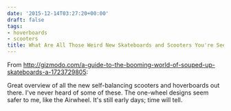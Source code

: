 ```yaml
---
date: '2015-12-14T03:27:20+00:00'
draft: false
tags:
- hoverboards
- scooters
title: What Are All Those Weird New Skateboards and Scooters You're Seeing Everywhere?
---
```


From http://gizmodo.com/a-guide-to-the-booming-world-of-souped-up-skateboards-a-1723729805:

Great overview of all the new self-balancing scooters and hoverboards out there. I've never heard of some of these. The one-wheel designs seem safer to me, like the Airwheel. It's still early days; time will tell.
